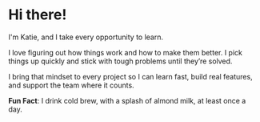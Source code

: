 # Hi there!

I'm Katie, and I take every opportunity to learn. 

I love figuring out how things work and how to make them better. I pick things up quickly and stick with tough problems until they’re solved.

I bring that mindset to every project so I can learn fast, build real features, and support the team where it counts.

**Fun Fact**: I drink cold brew, with a splash of almond milk, at least once a day.


